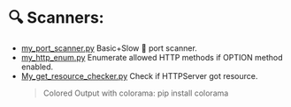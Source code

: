 # 🔍 Scanners:

- [my_port_scanner.py](https://github.com/MoElaSec/Net_Tools/blob/main/Scanners/my_port_scanner.py) Basic+Slow 🐍 port scanner.
- [my_http_enum.py](https://github.com/MoElaSec/Net_Tools/blob/main/Scanners/my_http_enum.py) Enumerate allowed HTTP methods if OPTION method enabled.
- [My_get_resource_checker.py](https://github.com/MoElaSec/Net_Tools/blob/main/Scanners/My_get_resource_checker.py) Check if HTTPServer got resource.   
  > Colored Output with colorama:  pip install colorama
